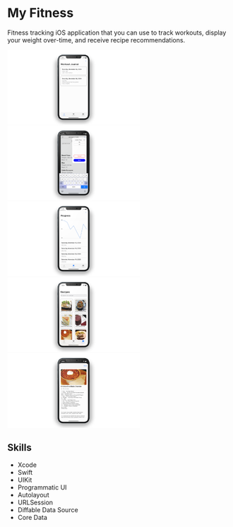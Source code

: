 # My Fitness

Fitness tracking iOS application that you can use to track workouts, display your weight over-time, and receive recipe recommendations.

<p float="left">
  <img src="https://github.com/jdkouris/MyFitness/blob/master/Workouts.png" width="300">
  <img src="https://github.com/jdkouris/MyFitness/blob/master/AddExercise.png" width="300">
  <img src="https://github.com/jdkouris/MyFitness/blob/master/Progress.png" width="300">
  <img src="https://github.com/jdkouris/MyFitness/blob/master/RecipesSnapshot.png" width="300">
  <img src="https://github.com/jdkouris/MyFitness/blob/master/RecipeDetails.png" width="300">
</p>

## Skills
- Xcode
- Swift
- UIKit
- Programmatic UI
- Autolayout
- URLSession
- Diffable Data Source
- Core Data
